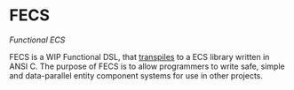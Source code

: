 # FECS

_Functional ECS_

FECS is a WIP Functional DSL, that
[transpiles][transpiler] to a ECS
library written in ANSI C. The purpose of FECS is to allow programmers to write
safe, simple and data-parallel entity component systems for use in other
projects.

[transpiler]: https://en.wikipedia.org/wiki/Source-to-source_compiler
